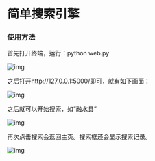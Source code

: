 # 简单搜索引擎
### 使用方法

首先打开终端，运行：python web.py

![img](https://github.com/chen2511/SimpleSearchEngine/README.assets/clip_image002.jpg)

之后打开http://127.0.0.1:5000/即可，就有如下画面：

![img](https://github.com/chen2511/SimpleSearchEngine/README.assets/clip_image004.jpg)

之后就可以开始搜索，如“融水县”

![img](https://github.com/chen2511/SimpleSearchEngine/README.assets/clip_image006.jpg)

再次点击搜索会返回主页。搜索框还会显示搜索记录。

![img](https://github.com/chen2511/SimpleSearchEngine/README.assets/clip_image008.jpg)